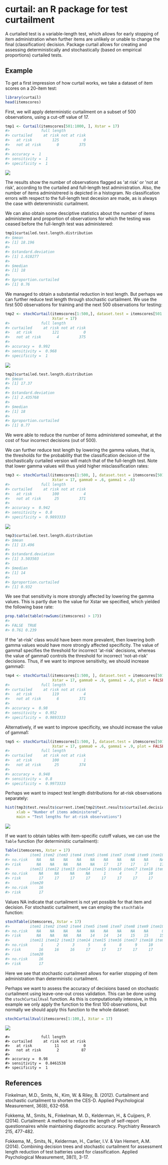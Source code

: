 curtail: an R package for test curtailment
==========================================

A curtailed test is a variable-length test, which allows for early stopping of item administration when further items are unlikely or unable to change the final (classification) decision. Package curtail allows for creating and assessing deterministically and stochastically (based on empirical proportions) curtailed tests.

Example
-------

To get a first impression of how curtail works, we take a dataset of item scores on a 20-item test:

``` r
library(curtail)
head(itemscores)
```

First, we will apply deterministic curtailment on a subset of 500 observations, using a cut-off value of 17.

``` r
tmp1 <- Curtail(itemscores[501:1000, ], Xstar = 17)
#>              full length
#> curtailed     at risk not at risk
#>   at risk         125           0
#>   not at risk       0         375
#> 
#> accuracy =  1 
#> sensitivity =  1 
#> specificity =  1
```

![](inst/README-figures/README-unnamed-chunk-3-1.png)

The results show the number of observations flagged as 'at risk' or 'not at risk', according to the curtailed and full-length test administration. Also, the number of items administrered is depicted in a histogram. No classification errors with respect to the full-length test decesion are made, as is always the case with detereministic curtailment.

We can also obtain some desciptive statistics about the number of items administered and proportion of observations for which the testing was ceased before the full-length test was administered:

``` r
tmp1$curtailed.test.length.distribution
#> $mean
#> [1] 18.196
#> 
#> $standard.deviation
#> [1] 1.618277
#> 
#> $median
#> [1] 18
#> 
#> $proportion.curtailed
#> [1] 0.76
```

We managed to obtain a substantial reduction in test length. But perhaps we can further reduce test length through stochastic curtailment. We use the first 500 observations for training and the next 500 observations for testing:

``` r
tmp2 <- stochCurtail(itemscores[1:500,], dataset.test = itemscores[501:1000,], 
                     Xstar = 17)
#>              full length
#> curtailed     at risk not at risk
#>   at risk         121           0
#>   not at risk       4         375
#> 
#> accuracy =  0.992 
#> sensitivity =  0.968 
#> specificity =  1
```

![](inst/README-figures/README-unnamed-chunk-5-1.png)

``` r
tmp2$curtailed.test.length.distribution
#> $mean
#> [1] 17.37
#> 
#> $standard.deviation
#> [1] 2.435768
#> 
#> $median
#> [1] 18
#> 
#> $proportion.curtailed
#> [1] 0.77
```

We were able to reduce the number of items administered somewhat, at the cost of four incorrect decisions (out of 500).

We can further reduce test length by lowering the gamma values, that is, the thresholds for the probability that the classification decision of the stochastically curtailed version will match that of the full-length test. Note that lower gamma values will thus yield higher misclassification rates:

``` r
tmp3 <- stochCurtail(itemscores[1:500, ], dataset.test = itemscores[501:1000,], 
                     Xstar = 17, gamma0 = .6, gamma1 = .6)
#>              full length
#> curtailed     at risk not at risk
#>   at risk         100           4
#>   not at risk      25         371
#> 
#> accuracy =  0.942 
#> sensitivity =  0.8 
#> specificity =  0.9893333
```

![](inst/README-figures/README-unnamed-chunk-7-1.png)

``` r
tmp3$curtailed.test.length.distribution
#> $mean
#> [1] 13.496
#> 
#> $standard.deviation
#> [1] 3.503503
#> 
#> $median
#> [1] 14
#> 
#> $proportion.curtailed
#> [1] 0.932
```

We see that sensitivity is more strongly affected by lowering the gamma values. This is partly due to the value for Xstar we specified, which yielded the following base rate:

``` r
prop.table(table(rowSums(itemscores) > 17))
#> 
#> FALSE  TRUE 
#> 0.761 0.239
```

If the 'at-risk' class would have been more prevalent, then lowering both gamma values would have more strongly affected specificity. The value of gamma1 specifies the threshold for incorrect 'at-risk' decisions, whereas the value of gamma0 controls the threshold for incorrect 'not-at-risk' decisions. Thus, if we want to improve sensitivity, we should increase gamma0:

``` r
tmp4 <- stochCurtail(itemscores[1:500, ], dataset.test = itemscores[501:1000,], 
                     Xstar = 17, gamma0 = .9, gamma1 = .6, plot = FALSE)
#>              full length
#> curtailed     at risk not at risk
#>   at risk         119           4
#>   not at risk       6         371
#> 
#> accuracy =  0.98 
#> sensitivity =  0.952 
#> specificity =  0.9893333
```

Alternatively, if we want to improve specificity, we should increase the value of gamma1:

``` r
tmp5 <- stochCurtail(itemscores[1:500, ], dataset.test = itemscores[501:1000,], 
                     Xstar = 17, gamma0 = .6, gamma1 = .9, plot = FALSE)
#>              full length
#> curtailed     at risk not at risk
#>   at risk         100           1
#>   not at risk      25         374
#> 
#> accuracy =  0.948 
#> sensitivity =  0.8 
#> specificity =  0.9973333
```

Perhaps we want to inspect test length distributions for at-risk observations separately:

``` r
hist(tmp3$test.results$current.item[tmp2$test.results$curtailed.decision == "at risk"], 
     xlab = "Number of items administered", 
     main = "Test lengths for at-risk observations")
```

![](inst/README-figures/README-unnamed-chunk-12-1.png)

If we want to obtain tables with item-specific cutoff values, we can use the `Table` function (for deterministic curtailment):

``` r
Table(itemscores, Xstar = 17)
#>         item1 item2 item3 item4 item5 item6 item7 item8 item9 item10
#> no.risk    NA    NA    NA    NA    NA    NA    NA    NA    NA     NA
#> risk       NA    NA    NA    NA    NA    17    17    17    17     17
#>         item11 item12 item13 item14 item15 item16 item17 item18 item19
#> no.risk     NA     NA     NA     NA      1      4      7     10     13
#> risk        17     17     17     17     17     17     17     17     17
#>         item20
#> no.risk     16
#> risk        17
```

Values NA indicate that curtailment is not yet possible for that item and decision. For stochastic curtailment, we can employ the `stochTable` function:

``` r
stochTable(itemscores, Xstar = 17)
#>         item1 item2 item3 item4 item5 item6 item7 item8 item9 item10
#> no.risk    NA    NA    NA    NA    NA    NA    NA    NA    NA      0
#> risk       NA    NA    NA    NA    14    14    14    15    15     15
#>         item11 item12 item13 item14 item15 item16 item17 item18 item19
#> no.risk      1      2      3      5      6      8      9     10     13
#> risk        16     16     16     17     17     17     17     17     17
#>         item20
#> no.risk     16
#> risk        17
```

Here we see that stochastic curtailment allows for earlier stopping of item administration than deterministic curtailment.

Perhaps we want to assess the accuracy of decisions based on stochastic curtailment using leave-one-out cross validation. This can be done using the `stochCurtailXval` function. As this is computationally intensive, in this example we only apply the function to the first 100 observations, but normally we should apply this function to the whole dataset:

``` r
stochCurtailXval(itemscores[1:100,], Xstar = 17)
```

![](inst/README-figures/README-unnamed-chunk-15-1.png)

    #>              full length
    #> curtailed     at risk not at risk
    #>   at risk          11           0
    #>   not at risk       2          87
    #> 
    #> accuracy =  0.98 
    #> sensitivity =  0.8461538 
    #> specificity =  1

References
----------

Finkelman, M.D., Smits, N., Kim, W. & Riley, B. (2012). Curtailment and stochastic curtailment to shorten the CES-D. Applied Psychological Measurement, 36(8), 632-658.

Fokkema, M., Smits, N., Finkelman, M. D., Kelderman, H., & Cuijpers, P. (2014). Curtailment: A method to reduce the length of self-report questionnaires while maintaining diagnostic accuracy. Psychiatry Research 215, 477-482.

Fokkema, M., Smits, N., Kelderman, H., Carlier, I.V. & Van Hemert, A.M. (2014). Combining decision trees and stochastic curtailment for assessment length reduction of test batteries used for classification. Applied Psychological Measurement, 38(1), 3-17.
